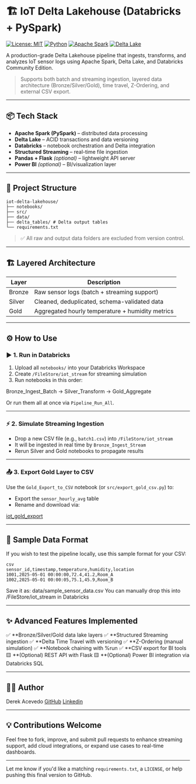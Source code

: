 # 🏗️ IoT Delta Lakehouse (Databricks + PySpark)

[![License: MIT](https://img.shields.io/badge/License-MIT-yellow.svg)](https://opensource.org/licenses/MIT)
[![Python](https://img.shields.io/badge/Python-3.8%2B-blue.svg)](https://www.python.org/)
[![Apache Spark](https://img.shields.io/badge/Spark-3.3.2-orange.svg)](https://spark.apache.org/)
[![Delta Lake](https://img.shields.io/badge/Delta%20Lake-2.3.0-brightgreen)](https://delta.io/)

A production-grade Delta Lakehouse pipeline that ingests, transforms, and analyzes IoT sensor logs using Apache Spark, Delta Lake, and Databricks Community Edition.

> Supports both batch and streaming ingestion, layered data architecture (Bronze/Silver/Gold), time travel, Z-Ordering, and external CSV export.

---

## 📦 Tech Stack

- **Apache Spark (PySpark)** – distributed data processing
- **Delta Lake** – ACID transactions and data versioning
- **Databricks** – notebook orchestration and Delta integration
- **Structured Streaming** – real-time file ingestion
- **Pandas + Flask** *(optional)* – lightweight API server
- **Power BI** *(optional)* – BI/visualization layer

---

## 📁 Project Structure

```
iot-delta-lakehouse/
├── notebooks/ 
├── src/ 
├── data/
├── delta_tables/ # Delta output tables
└── requirements.txt
```

> ✅ All raw and output data folders are excluded from version control.

---

## 🏗️ Layered Architecture

| Layer  | Description                                      |
|--------|--------------------------------------------------|
| Bronze | Raw sensor logs (batch + streaming support)      |
| Silver | Cleaned, deduplicated, schema-validated data     |
| Gold   | Aggregated hourly temperature + humidity metrics |

---

## ⚙️ How to Use

### ▶️ 1. Run in Databricks

1. Upload all `notebooks/` into your Databricks Workspace
2. Create `/FileStore/iot_stream` for streaming simulation
3. Run notebooks in this order:

Bronze_Ingest_Batch → Silver_Transform → Gold_Aggregate

Or run them all at once via `Pipeline_Run_All`.

---

### ⚡ 2. Simulate Streaming Ingestion

- Drop a new CSV file (e.g., `batch1.csv`) into `/FileStore/iot_stream`
- It will be ingested in real time by `Bronze_Ingest_Stream`
- Rerun Silver and Gold notebooks to propagate results

---

### 📤 3. Export Gold Layer to CSV

Use the `Gold_Export_to_CSV` notebook (or `src/export_gold_csv.py`) to:
- Export the `sensor_hourly_avg` table
- Rename and download via:

[iot_gold_export](https://community.cloud.databricks.com/files/gold_export/iot_gold_export.csv)

---

## 🧪 Sample Data Format

If you wish to test the pipeline locally, use this sample format for your CSV:

```
csv
sensor_id,timestamp,temperature,humidity,location
1001,2025-05-01 00:00:00,72.4,41.2,Room_A
1002,2025-05-01 00:00:05,75.1,45.9,Room_B
```

Save it as: data/sample_sensor_data.csv
You can manually drop this into /FileStore/iot_stream in Databricks

---

## ✨ Advanced Features Implemented


✅ **Bronze/Silver/Gold data lake layers
✅ **Structured Streaming ingestion
✅ **Delta Time Travel with versioning
✅ **Z-Ordering (manual simulation)
✅ **Notebook chaining with %run
✅ **CSV export for BI tools
🟨 **(Optional) REST API with Flask
🟨 **(Optional) Power BI integration via Databricks SQL

---

## 👨‍💻 Author

Derek Acevedo
[GitHub](www.github.com/poloman2308)
[Linkedin](www.linkedin.com/in/derekacevedo86)

---

## 💡 Contributions Welcome

Feel free to fork, improve, and submit pull requests to enhance streaming support, add cloud integrations, or expand use cases to real-time dashboards.

---

Let me know if you'd like a matching `requirements.txt`, a `LICENSE`, or help pushing this final version to GitHub.
